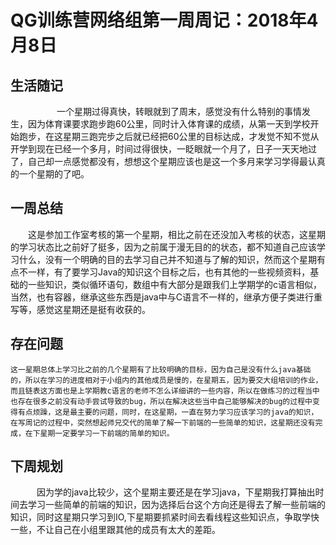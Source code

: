 # QG训练营网络组第一周周记：2018年4月8日


## 生活随记
　　　
　　一个星期过得真快，转眼就到了周末，感觉没有什么特别的事情发生，因为体育课要求跑步跑60公里，同时计入体育课的成绩，从第一天到学校开始跑步，在这星期三跑完步之后就已经把60公里的目标达成，才发觉不知不觉从开学到现在已经一个多月，时间过得很快，一眨眼就一个月了，日子一天天地过了，自己却一点感觉都没有，想想这个星期应该也是这一个多月来学习学得最认真的一个星期的了吧。

  
## 一周总结

　　这是参加工作室考核的第一个星期，相比之前在还没加入考核的状态，这星期的学习状态比之前好了挺多，因为之前属于漫无目的的状态，都不知道自己应该学习什么，没有一个明确的目的去学习自己并不知道与了解的知识，然而这个星期有点不一样，有了要学习Java的知识这个目标之后，也有其他的一些视频资料，基础的一些知识，类似循环语句，数组中有大部分是跟我们上学期学的c语言相似，当然，也有容器，继承这些东西是java中与C语言不一样的，继承方便子类进行重写等，感觉这星期还是挺有收获的。

## 存在问题

 	这一星期总体上学习比之前的几个星期有了比较明确的目标，因为自己是没有什么java基础的，所以在学习的进度相对于小组内的其他成员是慢的，在星期五，因为要交大组培训的作业，而且链表这方面也是上学期教c语言的老师不怎么详细讲的一些内容，所以在做练习的过程当中也存在很多之前没有动手尝试导致的bug，所以在解决这些当中自己能够解决的bug的过程中变得有点烦躁，这是最主要的问题，同时，在这星期，一直在努力学习应该学习的java的知识，在写周记的过程中，突然想起师兄交代的简单了解一下前端的一些简单的知识，这星期还没有完成，在下星期一定要学习一下前端的简单的知识。

## 下周规划

　　　因为学的java比较少，这个星期主要还是在学习java，下星期我打算抽出时间去学习一些简单的前端的知识，因为选择后台这个方向还是得去了解一些前端的知识，同时这星期只学习到IO,下星期要抓紧时间去看线程这些知识点，争取学快一些，不让自己在小组里跟其他的成员有太大的差距。
